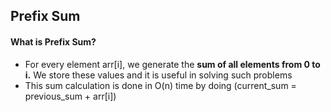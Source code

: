 <h2>Prefix Sum</h2>
<h4>What is Prefix Sum?</h4>
<p>
<ul>
    <li>For every element arr[i], we generate the <b>sum of all elements from 0 to i.</b> We store these values and it is useful in solving such problems</li>
    <li>This sum calculation is done in O(n) time by doing (current_sum = previous_sum + arr[i])</li>
</ul>
</p>